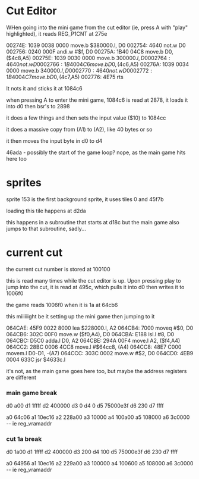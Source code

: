 # Cut Editor

WHen going into the mini game from the cut editor (ie, press A with "play" highlighted), it reads REG_P1CNT at 275e

00274E: 1039 0038 0000 move.b $380000.l, D0
002754: 4640           not.w   D0
002756: 0240 000F      andi.w  #$f, D0
00275A: 1B40 04C8 move.b D0, ($4c8,A5)
00275E: 1039 0030 0000 move.b $300000.l, D0
002764: 4640 not.w D0
002766: 1B40 04C6 move.b D0, ($4c6,A5)
00276A: 1039 0034 0000 move.b $340000.l, D0
002770: 4640 not.w D0
002772: 1B40 04C7 move.b D0, ($4c7,A5)
002776: 4E75 rts

It nots it and sticks it at 1084c6

when pressing A to enter the mini game, 1084c6 is read at 2878, it loads it into d0 then bsr's to 2898

it does a few things and then sets the input value ($10) to 1084cc

it does a massive copy from (A1) to (A2), like 40 bytes or so

it then moves the input byte in d0 to d4

46ada - possibly the start of the game loop?
nope, as the main game hits here too

# sprites

sprite 153 is the first background sprite, it uses tiles 0 and 45f7b

loading this tile happens at d2da

this happens in a subroutine that starts at d18c
but the main game also jumps to that subroutine, sadly...

# current cut

the current cut number is stored at 100100

this is read many times while the cut editor is up. Upon pressing play to jump into the cut, it is read at 495c, which pulls it into d0 then writes it to 1006f0

the game reads 1006f0 when it is 1a at 64cb6

this miiiiiight be it setting up the mini game then jumping to it

064CAE: 45F9 0022 8000 lea $228000.l, A2
064CB4: 7000           moveq   #$0, D0
064CB6: 302C 00F0      move.w  ($f0,A4), D0
064CBA: E188 lsl.l #8, D0
064CBC: D5C0 adda.l D0, A2
064CBE: 294A 00F4 move.l A2, ($f4,A4)
064CC2: 28BC 0006 4CC8 move.l #$64cc8, (A4)
064CC8: 48E7 C000 movem.l D0-D1, -(A7)
064CCC: 303C 0002 move.w #$2, D0
064CD0: 4EB9 0004 633C jsr $4633c.l

it's not, as the main game goes here too, but maybe the address registers are different

### main game break

d0 a00
d1 1ffff
d2 400000
d3 0
d4 0
d5 75000e3f
d6 230
d7 ffff

a0 64c06
a1 10ec16
a2 228a00
a3 10000
a4 100a00
a5 108000
a6 3c0000 -- ie reg_vramaddr

### cut 1a break

d0 1a00
d1 1ffff
d2 400000
d3 200
d4 100
d5 75000e3f
d6 230
d7 ffff

a0 64956
a1 10ec16
a2 229a00
a3 100000
a4 100600
a5 108000
a6 3c0000 -- ie reg_vramaddr
